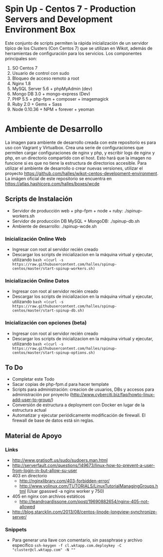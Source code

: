 # Spin Up - Centos 7 - Production Servers and Development Environment Box

Este conjunto de scripts permiten la rápida inicialización de un servidor típico de los Clusters (Con Centos 7) que se utilizan en Wikot, además de herramientas de configuración para los servicios. Los componentes principales son:

1. SO Centos 7
2. Usuario de control con sudo
3. Bloqueo de acceso remoto a root
4. Nginx 1.8
3. MySQL Server 5.6 + phpMyAdmin (dev)
4. Mongo DB 3.0 + mongo-express (Dev)
5. PHP 5.5 + php-fpm + composer + imagemagick
6. Ruby 2.0 + Gems + Sass
7. Node 0.10.36 + NPM + forever + yeoman

# Ambiente de Desarrollo

La imagen para ambiente de desarrollo creada con este repositorio es para uso con Vagrant y Virtualbox. Crea una serie de configuraciones que permiten cargar configuraciones de nginx y php, y escribir logs de nginx y php, en un directorio compartido con el host. Esto hará que la imagen no funcione si es que no tiene la estructura de directorios accesible. Para utilizar el ambiente de desarrollo o crear nuevas versiones, utilizar el proyecto https://github.com/halles/wikot-centos-development-environment. La imágen oficial de este repositorio se encuentra en https://atlas.hashicorp.com/halles/boxes/wcde

## Scripts de Instalación

* Servidor de producción web + php-fpm + node + ruby: ./spinup-workers.sh
* Servidor de producción DB MySQL + MongoDB: ./spinup-db.sh
* Ambiente de desarrollo: ./spinup-wcde.sh

### Inicialización Online Web

* Ingresar con root al servidor recién creado
* Descargar los scripts de inicializacion en la máquina virtual y ejecutar, utilizando ```bash <(curl -s https://raw.githubusercontent.com/halles/spinup-centos/master/start-spinup-workers.sh)```

### Inicialización Online Datos

* Ingresar con root al servidor recién creado
* Descargar los scripts de inicializacion en la máquina virtual y ejecutar, utilizando ```bash <(curl -s https://raw.githubusercontent.com/halles/spinup-centos/master/start-spinup-db.sh)```

### Inicialización con opciones (beta)

* Ingresar con root al servidor recién creado
* Descargar los scripts de inicializacion en la máquina virtual y ejecutar, utilizando ```bash <(curl -s https://raw.githubusercontent.com/halles/spinup-centos/master/start-spinup-options.sh)```


## To Do

* Completar este Todo
* Sacar copias de php-fpm.d para hacer template
* Scripts para administración: creacion de usuarios, DBs y accesos para administración por proyecto (http://www.cyberciti.biz/faq/howto-linux-add-user-to-group/)
* Conversión de estructura a deployment con Docker en lugar de la estructura actual
* Automatizar y ejecutar periódicamente modificación de firewall. El firewall de base de datos está sin reglas.

## Material de Apoyo

### Links

* http://www.gratisoft.us/sudo/sudoers.man.html
* http://serverfault.com/questions/149673/linux-how-to-prevent-a-user-from-login-in-but-allow-su-user
* 403 en directorio
  * http://nginxlibrary.com/403-forbidden-error/
  * http://www.yolinux.com/TUTORIALS/LinuxTutorialManagingGroups.html (Usar gpasswd -a nginx worker y 750)
* 405 en nginx con archivos estáticos
  * http://leandroardissone.com/post/19690882654/nginx-405-not-allowed
* http://blog.starcklin.com/2013/08/centos-linode-longview-synchronize-server/

### Snippets

* Para generar una llave con comentario, sin passphrase y archivo específico
```ssh-keygen -f cl.wktapp.com.deploykey -C "cluster@cl.wktapp.com" -N ""```
